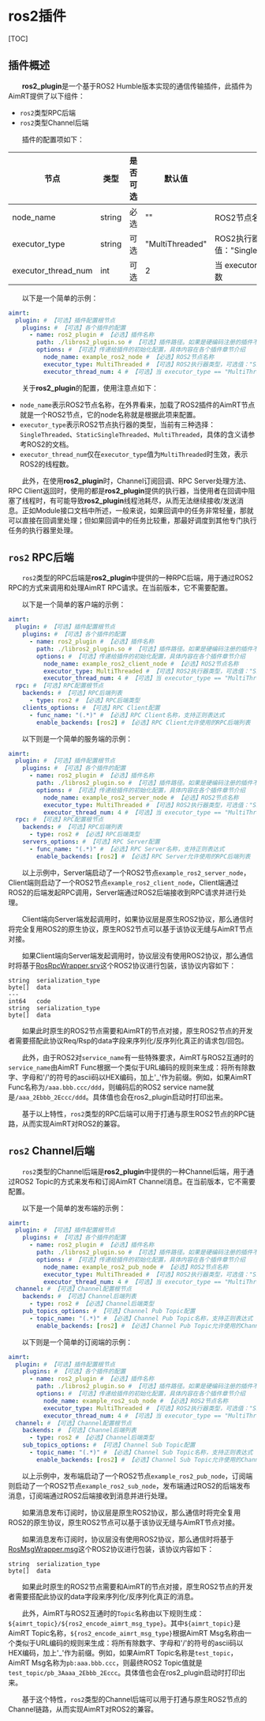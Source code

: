 # ros2插件

[TOC]


## 插件概述


&emsp;&emsp;**ros2_plugin**是一个基于ROS2 Humble版本实现的通信传输插件，此插件为AimRT提供了以下组件：
- `ros2`类型RPC后端
- `ros2`类型Channel后端

&emsp;&emsp;插件的配置项如下：

| 节点                      | 类型      | 是否可选| 默认值          | 作用 |
| ----                      | ----      | ----  | ----              | ---- |
| node_name                 | string    | 必选  | ""                | ROS2节点名称 |
| executor_type             | string    | 可选  | "MultiThreaded"   | ROS2执行器类型，可选值："SingleThreaded"、"StaticSingleThreaded"、"MultiThreaded"|
| executor_thread_num       | int       | 可选  | 2                 | 当 executor_type == "MultiThreaded"时，表示ROS2执行器的线程数 |



&emsp;&emsp;以下是一个简单的示例：
```yaml
aimrt:
  plugin: # 【可选】插件配置根节点
    plugins: # 【可选】各个插件的配置
      - name: ros2_plugin # 【必选】插件名称
        path: ./libros2_plugin.so # 【可选】插件路径。如果是硬编码注册的插件不需要填
        options: # 【可选】传递给插件的初始化配置，具体内容在各个插件章节介绍
          node_name: example_ros2_node # 【必选】ROS2节点名称
          executor_type: MultiThreaded # 【可选】ROS2执行器类型，可选值："SingleThreaded"、"StaticSingleThreaded"、"MultiThreaded"
          executor_thread_num: 4 # 【可选】当 executor_type == "MultiThreaded"时，表示ROS2执行器的线程数
```

&emsp;&emsp;关于**ros2_plugin**的配置，使用注意点如下：
- `node_name`表示ROS2节点名称，在外界看来，加载了ROS2插件的AimRT节点就是一个ROS2节点，它的node名称就是根据此项来配置。
- `executor_type`表示ROS2节点执行器的类型，当前有三种选择：`SingleThreaded`、`StaticSingleThreaded`、`MultiThreaded`，具体的含义请参考ROS2的文档。
- `executor_thread_num`仅在`executor_type`值为`MultiThreaded`时生效，表示ROS2的线程数。


&emsp;&emsp;此外，在使用**ros2_plugin**时，Channel订阅回调、RPC Server处理方法、RPC Client返回时，使用的都是**ros2_plugin**提供的执行器，当使用者在回调中阻塞了线程时，有可能导致**ros2_plugin**线程池耗尽，从而无法继续接收/发送消息。正如Module接口文档中所述，一般来说，如果回调中的任务非常轻量，那就可以直接在回调里处理；但如果回调中的任务比较重，那最好调度到其他专门执行任务的执行器里处理。


## `ros2` RPC后端


&emsp;&emsp;`ros2`类型的RPC后端是**ros2_plugin**中提供的一种RPC后端，用于通过ROS2 RPC的方式来调用和处理AimRT RPC请求。在当前版本，它不需要配置。


&emsp;&emsp;以下是一个简单的客户端的示例：
```yaml
aimrt:
  plugin: # 【可选】插件配置根节点
    plugins: # 【可选】各个插件的配置
      - name: ros2_plugin # 【必选】插件名称
        path: ./libros2_plugin.so # 【可选】插件路径。如果是硬编码注册的插件不需要填
        options: # 【可选】传递给插件的初始化配置，具体内容在各个插件章节介绍
          node_name: example_ros2_client_node # 【必选】ROS2节点名称
          executor_type: MultiThreaded # 【可选】ROS2执行器类型，可选值："SingleThreaded"、"StaticSingleThreaded"、"MultiThreaded"
          executor_thread_num: 4 # 【可选】当 executor_type == "MultiThreaded"时，表示ROS2执行器的线程数
  rpc: # 【可选】RPC配置根节点
    backends: # 【可选】RPC后端列表
      - type: ros2 # 【必选】RPC后端类型
    clients_options: # 【可选】RPC Client配置
      - func_name: "(.*)" # 【必选】RPC Client名称，支持正则表达式
        enable_backends: [ros2] # 【必选】RPC Client允许使用的RPC后端列表
```

&emsp;&emsp;以下则是一个简单的服务端的示例：
```yaml
aimrt:
  plugin: # 【可选】插件配置根节点
    plugins: # 【可选】各个插件的配置
      - name: ros2_plugin # 【必选】插件名称
        path: ./libros2_plugin.so # 【可选】插件路径。如果是硬编码注册的插件不需要填
        options: # 【可选】传递给插件的初始化配置，具体内容在各个插件章节介绍
          node_name: example_ros2_server_node # 【必选】ROS2节点名称
          executor_type: MultiThreaded # 【可选】ROS2执行器类型，可选值："SingleThreaded"、"StaticSingleThreaded"、"MultiThreaded"
          executor_thread_num: 4 # 【可选】当 executor_type == "MultiThreaded"时，表示ROS2执行器的线程数
  rpc: # 【可选】RPC配置根节点
    backends: # 【可选】RPC后端列表
      - type: ros2 # 【必选】RPC后端类型
    servers_options: # 【可选】RPC Server配置
      - func_name: "(.*)" # 【必选】RPC Server名称，支持正则表达式
        enable_backends: [ros2] # 【必选】RPC Server允许使用的RPC后端列表
```


&emsp;&emsp;以上示例中，Server端启动了一个ROS2节点`example_ros2_server_node`，Client端则启动了一个ROS2节点`example_ros2_client_node`，Client端通过ROS2的后端发起RPC调用，Server端通过ROS2后端接收到RPC请求并进行处理。

&emsp;&emsp;Client端向Server端发起调用时，如果协议层是原生ROS2协议，那么通信时将完全复用ROS2的原生协议，原生ROS2节点可以基于该协议无缝与AimRT节点对接。

&emsp;&emsp;如果Client端向Server端发起调用时，协议层没有使用ROS2协议，那么通信时将基于[RosRpcWrapper.srv](https://code.agibot.com/agibot_aima/aimrt/-/blob/main/src/protocols/plugins/ros2_plugin_proto/srv/RosRpcWrapper.srv)这个ROS2协议进行包装，该协议内容如下：
```
string  serialization_type
byte[]  data
---
int64   code
string  serialization_type
byte[]  data
```

&emsp;&emsp;如果此时原生的ROS2节点需要和AimRT的节点对接，原生ROS2节点的开发者需要搭配此协议Req/Rsp的data字段来序列化/反序列化真正的请求包/回包。

&emsp;&emsp;此外，由于ROS2对`service_name`有一些特殊要求，AimRT与ROS2互通时的`service_name`由AimRT Func根据一个类似于URL编码的规则来生成：将所有除数字、字母和'/'的符号的ascii码以HEX编码，加上'_'作为前缀。例如，如果AimRT Func名称为`/aaa.bbb.ccc/ddd`，则编码后的ROS2 service name就是`/aaa_2Ebbb_2Eccc/ddd`。具体值也会在ros2_plugin启动时打印出来。

&emsp;&emsp;基于以上特性，`ros2`类型的RPC后端可以用于打通与原生ROS2节点的RPC链路，从而实现AimRT对ROS2的兼容。

## `ros2` Channel后端


&emsp;&emsp;`ros2`类型的Channel后端是**ros2_plugin**中提供的一种Channel后端，用于通过ROS2 Topic的方式来发布和订阅AimRT Channel消息。在当前版本，它不需要配置。


&emsp;&emsp;以下是一个简单的发布端的示例：
```yaml
aimrt:
  plugin: # 【可选】插件配置根节点
    plugins: # 【可选】各个插件的配置
      - name: ros2_plugin # 【必选】插件名称
        path: ./libros2_plugin.so # 【可选】插件路径。如果是硬编码注册的插件不需要填
        options: # 【可选】传递给插件的初始化配置，具体内容在各个插件章节介绍
          node_name: example_ros2_pub_node # 【必选】ROS2节点名称
          executor_type: MultiThreaded # 【可选】ROS2执行器类型，可选值："SingleThreaded"、"StaticSingleThreaded"、"MultiThreaded"
          executor_thread_num: 4 # 【可选】当 executor_type == "MultiThreaded"时，表示ROS2执行器的线程数
  channel: # 【可选】Channel配置根节点
    backends: # 【可选】Channel后端列表
      - type: ros2 # 【必选】Channel后端类型
    pub_topics_options: # 【可选】Channel Pub Topic配置
      - topic_name: "(.*)" # 【必选】Channel Pub Topic名称，支持正则表达式
        enable_backends: [ros2] # 【必选】Channel Pub Topic允许使用的Channel后端列表
```

&emsp;&emsp;以下则是一个简单的订阅端的示例：
```yaml
aimrt:
  plugin: # 【可选】插件配置根节点
    plugins: # 【可选】各个插件的配置
      - name: ros2_plugin # 【必选】插件名称
        path: ./libros2_plugin.so # 【可选】插件路径。如果是硬编码注册的插件不需要填
        options: # 【可选】传递给插件的初始化配置，具体内容在各个插件章节介绍
          node_name: example_ros2_sub_node # 【必选】ROS2节点名称
          executor_type: MultiThreaded # 【可选】ROS2执行器类型，可选值："SingleThreaded"、"StaticSingleThreaded"、"MultiThreaded"
          executor_thread_num: 4 # 【可选】当 executor_type == "MultiThreaded"时，表示ROS2执行器的线程数
  channel: # 【可选】Channel配置根节点
    backends: # 【可选】Channel后端列表
      - type: ros2 # 【必选】Channel后端类型
    sub_topics_options: # 【可选】Channel Sub Topic配置
      - topic_name: "(.*)" # 【必选】Channel Sub Topic名称，支持正则表达式
        enable_backends: [ros2] # 【必选】Channel Sub Topic允许使用的Channel后端列表
```


&emsp;&emsp;以上示例中，发布端启动了一个ROS2节点`example_ros2_pub_node`，订阅端则启动了一个ROS2节点`example_ros2_sub_node`，发布端通过ROS2的后端发布消息，订阅端通过ROS2后端接收到消息并进行处理。

&emsp;&emsp;如果消息发布订阅时，协议层是原生ROS2协议，那么通信时将完全复用ROS2的原生协议，原生ROS2节点可以基于该协议无缝与AimRT节点对接。

&emsp;&emsp;如果消息发布订阅时，协议层没有使用ROS2协议，那么通信时将基于[RosMsgWrapper.msg](https://code.agibot.com/agibot_aima/aimrt/-/blob/main/src/protocols/plugins/ros2_plugin_proto/msg/RosMsgWrapper.msg)这个ROS2协议进行包装，该协议内容如下：
```
string  serialization_type
byte[]  data
```

&emsp;&emsp;如果此时原生的ROS2节点需要和AimRT的节点对接，原生ROS2节点的开发者需要搭配此协议的data字段来序列化/反序列化真正的消息。

&emsp;&emsp;此外，AimRT与ROS2互通时的`Topic`名称由以下规则生成：`${aimrt_topic}/${ros2_encode_aimrt_msg_type}`。其中`${aimrt_topic}`是AimRT Topic名称，`${ros2_encode_aimrt_msg_type}`根据AimRT Msg名称由一个类似于URL编码的规则来生成：将所有除数字、字母和'/'的符号的ascii码以HEX编码，加上'_'作为前缀。例如，如果AimRT Topic名称是`test_topic`，AimRT Msg名称为`pb:aaa.bbb.ccc`，则最终ROS2 Topic值就是`test_topic/pb_3Aaaa_2Ebbb_2Eccc`。具体值也会在ros2_plugin启动时打印出来。

&emsp;&emsp;基于这个特性，`ros2`类型的Channel后端可以用于打通与原生ROS2节点的Channel链路，从而实现AimRT对ROS2的兼容。
